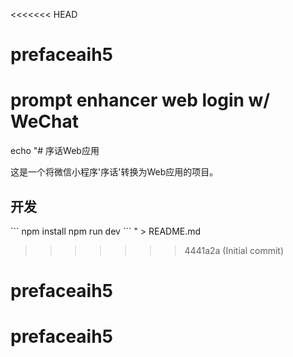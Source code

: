 <<<<<<< HEAD
# prefaceaih5
prompt enhancer web login w/ WeChat
=======
echo "# 序话Web应用

这是一个将微信小程序'序话'转换为Web应用的项目。

## 开发
\`\`\`
npm install
npm run dev
\`\`\`
" > README.md
>>>>>>> 4441a2a (Initial commit)
# prefaceaih5
# prefaceaih5
